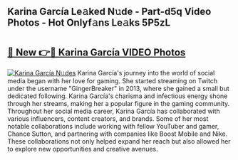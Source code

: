 ## Karina García Le𝚊ked N𝚞de - Part-d5q Video Photos - Hot Onlyf𝚊ns Le𝚊ks 5P5zL

# <h2><a href="http://ac39202.deff.icu/?id=Karina+Garc%c3%ada">🔗 New 👉🔴 Karina García VIDEO Photos</a></h2>

[![Karina García N𝚞des](https://i.imgur.com/rIISA9y.gif)](http://ac39202.deff.icu/?id=Karina+Garc%c3%ada)
Karina García's journey into the world of social media began with her love for gaming. She started streaming on Twitch under the username "GingerBreaker" in 2013, where she gained a small but dedicated following. Karina García's charisma and infectious energy shone through her streams, making her a popular figure in the gaming community. Throughout her social media career, Karina García has collaborated with various influencers, content creators, and brands. Some of her most notable collaborations include working with fellow YouTuber and gamer, Chance Sutton, and partnering with companies like Boost Mobile and Nike. These collaborations not only helped expand her reach but also allowed her to explore new opportunities and creative avenues.
